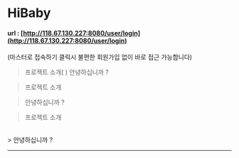# HiBaby
#### url : [http://118.67.130.227:8080/user/login](http://118.67.130.227:8080/user/login)


(마스터로 접속하기 클릭시 불편한 회원가입 없이 바로 접근 가능합니다)

> 프로젝트 소개(  )
> 안녕하십니까 ? 

> 프로젝트 소개


> 안녕하십니까 ? 

> 프로젝트 소개
<br/>
> 안녕하십니까 ? 

<hr/>

